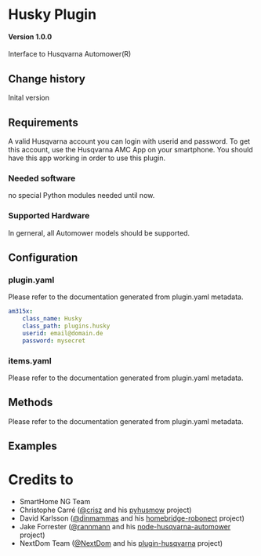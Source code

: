 # Husky Plugin

#### Version 1.0.0

Interface to Husqvarna Automower(R)

## Change history

Inital version

## Requirements

A valid Husqvarna account you can login with userid and password.
To get this account, use the Husqvarna AMC App on your smartphone.
You should have this app working in order to use this plugin.

### Needed software

no special Python modules needed until now. 

### Supported Hardware

In gerneral, all Automower models should be supported.

## Configuration

### plugin.yaml

Please refer to the documentation generated from plugin.yaml metadata.

```yaml
am315x:
    class_name: Husky
    class_path: plugins.husky
    userid: email@domain.de 
    password: mysecret 
```

### items.yaml

Please refer to the documentation generated from plugin.yaml metadata.


## Methods
Please refer to the documentation generated from plugin.yaml metadata.


## Examples



# Credits to

* SmartHome NG Team
* Christophe Carré ([@crisz](https://github.com/chrisz) and his [pyhusmow](https://github.com/chrisz/pyhusmow) project)
* David Karlsson ([@dinmammas](https://github.com/dinmammas) and his [homebridge-robonect](https://github.com/dinmammas/homebridge-robonect) project)
* Jake Forrester ([@rannmann](https://github.com/rannmann) and his [node-husqvarna-automower](https://github.com/rannmann/node-husqvarna-automower) project)
* NextDom Team ([@NextDom](https://github.com/NextDom) and his [plugin-husqvarna](https://github.com/NextDom/plugin-husqvarna) project)


